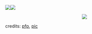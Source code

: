 ![](https://64.media.tumblr.com/314150f0df298a4a6c42eee752769de1/eaf05428aed9287a-54/s400x600/a75068f094ba8781486d1a12d011bd76752e2f34.gifv)![](https://64.media.tumblr.com/589794b694d44ff7704c02cfdf2b923e/eaf05428aed9287a-14/s400x600/b216ae7f1bbc25321e8e2bba07f2b43553877634.gifv)

<p align="center">
  <img src="https://sun9-38.userapi.com/impg/XoSQEutNAkqVJnRPT-HOPGSVmglxpxlpC1PRpg/2lJHBo49KDw.jpg?size=1610x1920&quality=95&sign=2ee66b6d38509de87d4fabef0c51e8c2&type=album" />
</p>

credits: [pfp](https://baka7434.lofter.com/post/1f265a2f_2b409802e), [pic](https://vk.com/wall-141121774?q=%23Пиво&w=wall-141121774_42952)


